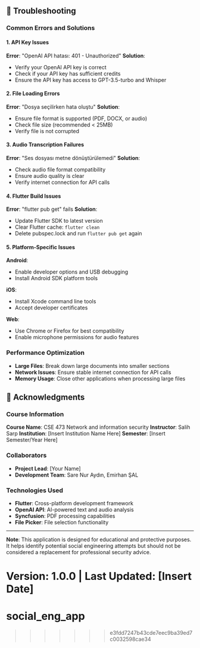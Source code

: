 ## 🧩 Troubleshooting

### Common Errors and Solutions

#### 1. **API Key Issues**
**Error**: "OpenAI API hatası: 401 - Unauthorized"
**Solution**: 
- Verify your OpenAI API key is correct
- Check if your API key has sufficient credits
- Ensure the API key has access to GPT-3.5-turbo and Whisper

#### 2. **File Loading Errors**
**Error**: "Dosya seçilirken hata oluştu"
**Solution**:
- Ensure file format is supported (PDF, DOCX, or audio)
- Check file size (recommended < 25MB)
- Verify file is not corrupted

#### 3. **Audio Transcription Failures**
**Error**: "Ses dosyası metne dönüştürülemedi"
**Solution**:
- Check audio file format compatibility
- Ensure audio quality is clear
- Verify internet connection for API calls

#### 4. **Flutter Build Issues**
**Error**: "flutter pub get" fails
**Solution**:
- Update Flutter SDK to latest version
- Clear Flutter cache: `flutter clean`
- Delete pubspec.lock and run `flutter pub get` again

#### 5. **Platform-Specific Issues**
**Android**: 
- Enable developer options and USB debugging
- Install Android SDK platform tools

**iOS**: 
- Install Xcode command line tools
- Accept developer certificates

**Web**: 
- Use Chrome or Firefox for best compatibility
- Enable microphone permissions for audio features

### Performance Optimization
- **Large Files**: Break down large documents into smaller sections
- **Network Issues**: Ensure stable internet connection for API calls
- **Memory Usage**: Close other applications when processing large files

## 🤝 Acknowledgments

### Course Information
**Course Name**: CSE 473 Network and information security
**Instructor**: Salih  Sarp
**Institution**: [Insert Institution Name Here]
**Semester**: [Insert Semester/Year Here]

### Collaborators
- **Project Lead**: [Your Name]
- **Development Team**: Sare Nur Aydın, Emirhan ŞAL

### Technologies Used
- **Flutter**: Cross-platform development framework
- **OpenAI API**: AI-powered text and audio analysis
- **Syncfusion**: PDF processing capabilities
- **File Picker**: File selection functionality

---

**Note**: This application is designed for educational and protective purposes. It helps identify potential social engineering attempts but should not be considered a replacement for professional security advice.

**Version**: 1.0.0 | **Last Updated**: [Insert Date]
=======
# social_eng_app
>>>>>>> e3fdd7247b43cde7eec9ba39ed7c0032598cae34
